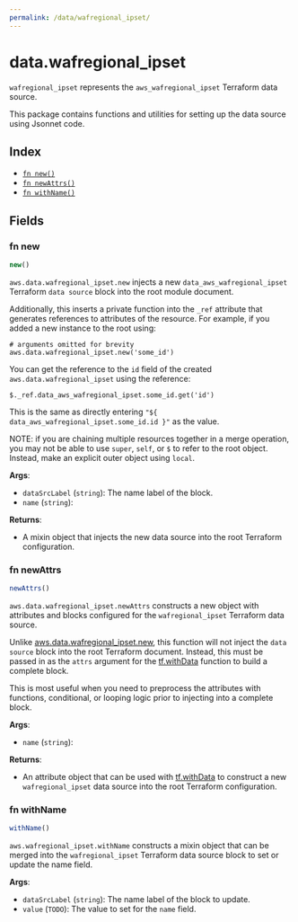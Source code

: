 ```yaml
---
permalink: /data/wafregional_ipset/
---
```


# data.wafregional_ipset

`wafregional_ipset` represents the `aws_wafregional_ipset` Terraform data source.



This package contains functions and utilities for setting up the data source using Jsonnet code.


## Index

* [`fn new()`](#fn-new)
* [`fn newAttrs()`](#fn-newattrs)
* [`fn withName()`](#fn-withname)

## Fields

### fn new

```ts
new()
```


`aws.data.wafregional_ipset.new` injects a new `data_aws_wafregional_ipset` Terraform `data source`
block into the root module document.

Additionally, this inserts a private function into the `_ref` attribute that generates references to attributes of the
resource. For example, if you added a new instance to the root using:

    # arguments omitted for brevity
    aws.data.wafregional_ipset.new('some_id')

You can get the reference to the `id` field of the created `aws.data.wafregional_ipset` using the reference:

    $._ref.data_aws_wafregional_ipset.some_id.get('id')

This is the same as directly entering `"${ data_aws_wafregional_ipset.some_id.id }"` as the value.

NOTE: if you are chaining multiple resources together in a merge operation, you may not be able to use `super`, `self`,
or `$` to refer to the root object. Instead, make an explicit outer object using `local`.

**Args**:
  - `dataSrcLabel` (`string`): The name label of the block.
  - `name` (`string`): 

**Returns**:
- A mixin object that injects the new data source into the root Terraform configuration.


### fn newAttrs

```ts
newAttrs()
```


`aws.data.wafregional_ipset.newAttrs` constructs a new object with attributes and blocks configured for the `wafregional_ipset`
Terraform data source.

Unlike [aws.data.wafregional_ipset.new](#fn-wafregionalipsetnew), this function will not inject the `data source`
block into the root Terraform document. Instead, this must be passed in as the `attrs` argument for the
[tf.withData](https://github.com/tf-libsonnet/core/tree/main/docs#fn-withdata) function to build a complete block.

This is most useful when you need to preprocess the attributes with functions, conditional, or looping logic prior to
injecting into a complete block.

**Args**:
  - `name` (`string`): 

**Returns**:
  - An attribute object that can be used with [tf.withData](https://github.com/tf-libsonnet/core/tree/main/docs#fn-withdata) to construct a new `wafregional_ipset` data source into the root Terraform configuration.


### fn withName

```ts
withName()
```

`aws.wafregional_ipset.withName` constructs a mixin object that can be merged into the `wafregional_ipset`
Terraform data source block to set or update the name field.



**Args**:
  - `dataSrcLabel` (`string`): The name label of the block to update.
  - `value` (`TODO`): The value to set for the `name` field.
